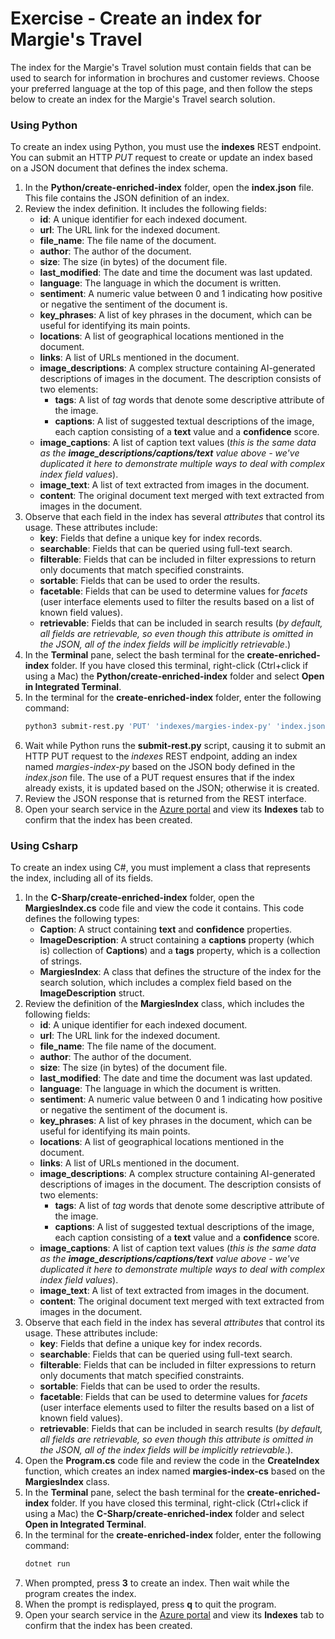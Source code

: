 # Exercise - Create an index for Margie's Travel

The index for the Margie's Travel solution must contain fields that can be used to search for information in brochures and customer reviews. Choose your preferred language at the top of this page, and then follow the steps below to create an index for the Margie's Travel search solution.

### Using Python

To create an index using Python, you must use the **indexes** REST endpoint. You can submit an HTTP *PUT* request to create or update an index based on a JSON document that defines the index schema.

1. In the **Python/create-enriched-index** folder, open the **index.json** file. This file contains the JSON definition of an index.
2. Review the index definition. It includes the following fields:
    - **id**: A unique identifier for each indexed document.
    - **url**: The URL link for the indexed document.
    - **file_name**: The file name of the document.
    - **author**: The author of the document.
    - **size**: The size (in bytes) of the document file.
    - **last_modified**: The date and time the document was last updated.
    - **language**: The language in which the document is written.
    - **sentiment**: A numeric value between 0 and 1 indicating how positive or negative the sentiment of the document is.
    - **key_phrases**: A list of key phrases in the document, which can be useful for identifying its main points.
    - **locations**: A list of geographical locations mentioned in the document.
    - **links**: A list of URLs mentioned in the document.
    - **image_descriptions**: A complex structure containing AI-generated descriptions of images in the document. The description consists of two elements:
        - **tags**: A list of *tag* words that denote some descriptive attribute of the image.
        - **captions**: A list of suggested textual descriptions of the image, each caption consisting of a **text** value and a **confidence** score.
    - **image_captions**: A list of caption text values (*this is the same data as the **image_descriptions/captions/text** value above - we've duplicated it here to demonstrate multiple ways to deal with complex index field values*).
    - **image_text**: A list of text extracted from images in the document.
    - **content**: The original document text merged with text extracted from images in the document.
3. Observe that each field in the index has several *attributes* that control its usage. These attributes include:
    - **key**: Fields that define a unique key for index records.
    - **searchable**: Fields that can be queried using full-text search.
    - **filterable**: Fields that can be included in filter expressions to return only documents that match specified constraints.
    - **sortable**: Fields that can be used to order the results.
    - **facetable**: Fields that can be used to determine values for *facets* (user interface elements used to filter the results based on a list of known field values).
    - **retrievable**: Fields that can be included in search results (*by default, all fields are retrievable, so even though this attribute is omitted in the JSON, all of the index fields will be implicitly retrievable*.)
4. In the **Terminal** pane, select the bash terminal for the **create-enriched-index** folder. If you have closed this terminal, right-click (Ctrl+click if using a Mac) the **Python/create-enriched-index** folder and select **Open in Integrated Terminal**.
5. In the terminal for the **create-enriched-index** folder, enter the following command:
    ```bash
    python3 submit-rest.py 'PUT' 'indexes/margies-index-py' 'index.json'
    ```
6. Wait while Python runs the **submit-rest&#46;py** script, causing it to submit an HTTP PUT request to the *indexes* REST endpoint, adding an index named *margies-index-py* based on the JSON body defined in the *index.json* file. The use of a PUT request ensures that if the index already exists, it is updated based on the JSON; otherwise it is created.
7. Review the JSON response that is returned from the REST interface.
8. Open your search service in the [Azure portal](https://portal.azure.com?portal=true) and view its **Indexes** tab to confirm that the index has been created.

### Using Csharp

To create an index using C#, you must implement a class that represents the index, including all of its fields.

1. In the **C-Sharp/create-enriched-index** folder, open the **MargiesIndex.cs** code file and view the code it contains. This code defines the following types:
    - **Caption**: A struct containing **text** and **confidence** properties.
    - **ImageDescription**: A struct containing a **captions** property (which is) collection of **Captions**) and a **tags** property, which is a collection of strings.
    - **MargiesIndex**: A class that defines the structure of the index for the search solution, which includes a complex field based on the **ImageDescription** struct. 
2. Review the definition of the **MargiesIndex** class, which includes the following fields:
   - **id**: A unique identifier for each indexed document.
    - **url**: The URL link for the indexed document.
    - **file_name**: The file name of the document.
    - **author**: The author of the document.
    - **size**: The size (in bytes) of the document file.
    - **last_modified**: The date and time the document was last updated.
    - **language**: The language in which the document is written.
    - **sentiment**: A numeric value between 0 and 1 indicating how positive or negative the sentiment of the document is.
    - **key_phrases**: A list of key phrases in the document, which can be useful for identifying its main points.
    - **locations**: A list of geographical locations mentioned in the document.
    - **links**: A list of URLs mentioned in the document.
    - **image_descriptions**: A complex structure containing AI-generated descriptions of images in the document. The description consists of two elements:
        - **tags**: A list of *tag* words that denote some descriptive attribute of the image.
        - **captions**: A list of suggested textual descriptions of the image, each caption consisting of a **text** value and a **confidence** score.
    - **image_captions**: A list of caption text values (*this is the same data as the **image_descriptions/captions/text** value above - we've duplicated it here to demonstrate multiple ways to deal with complex index field values*).
    - **image_text**: A list of text extracted from images in the document.
    - **content**: The original document text merged with text extracted from images in the document.
3. Observe that each field in the index has several *attributes* that control its usage. These attributes include:
    - **key**: Fields that define a unique key for index records.
    - **searchable**: Fields that can be queried using full-text search.
    - **filterable**: Fields that can be included in filter expressions to return only documents that match specified constraints.
    - **sortable**: Fields that can be used to order the results.
    - **facetable**: Fields that can be used to determine values for *facets* (user interface elements used to filter the results based on a list of known field values).
    - **retrievable**: Fields that can be included in search results (*by default, all fields are retrievable, so even though this attribute is omitted in the JSON, all of the index fields will be implicitly retrievable*.).
4. Open the **Program.cs** code file and review the code in the **CreateIndex** function, which creates an index named **margies-index-cs** based on the **MargiesIndex** class.
5. In the **Terminal** pane, select the bash terminal for the **create-enriched-index** folder. If you have closed this terminal, right-click (Ctrl+click if using a Mac) the **C-Sharp/create-enriched-index** folder and select **Open in Integrated Terminal**.
6. In the terminal for the **create-enriched-index** folder, enter the following command:
    ```bash
    dotnet run
    ```
7. When prompted, press **3** to create an index. Then wait while the program creates the index.
8. When the prompt is redisplayed, press **q** to quit the program.
9. Open your search service in the [Azure portal](https://portal.azure.com?portal=true) and view its **Indexes** tab to confirm that the index has been created.
